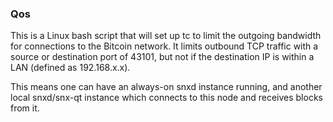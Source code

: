 ### Qos ###

This is a Linux bash script that will set up tc to limit the outgoing bandwidth for connections to the Bitcoin network. It limits outbound TCP traffic with a source or destination port of 43101, but not if the destination IP is within a LAN (defined as 192.168.x.x).

This means one can have an always-on snxd instance running, and another local snxd/snx-qt instance which connects to this node and receives blocks from it.
